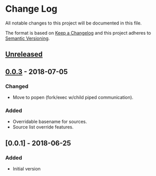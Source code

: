 # Change Log
All notable changes to this project will be documented in this file.

The format is based on [Keep a Changelog](http://keepachangelog.com/)
and this project adheres to [Semantic Versioning](http://semver.org/).


## [Unreleased]


## [0.0.3] - 2018-07-05
### Changed
- Move to popen (fork/exec w/child piped communication).

### Added
- Overridable basename for sources.
- Source list override features.


## [0.0.1] - 2018-06-25
### Added
- Initial version


[Unreleased]: https://github.com/plandes/rbak/compare/v0.0.3...HEAD
[0.0.3]: https://github.com/plandes/rbak/compare/v0.0.1...v0.0.3
